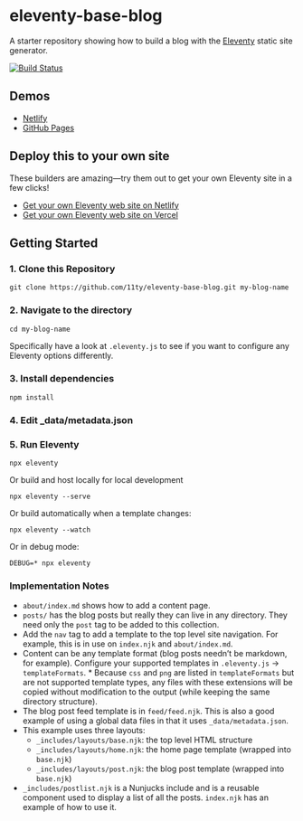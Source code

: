 # eleventy-base-blog

A starter repository showing how to build a blog with the
[Eleventy](https://github.com/11ty/eleventy) static site generator.

[![Build Status](https://travis-ci.org/11ty/eleventy-base-blog.svg?branch=master)](https://travis-ci.org/11ty/eleventy-base-blog)

## Demos

- [Netlify](https://eleventy-base-blog.netlify.com/)
- [GitHub Pages](https://11ty.github.io/eleventy-base-blog/)

## Deploy this to your own site

These builders are amazing—try them out to get your own Eleventy site in a few
clicks!

- [Get your own Eleventy web site on Netlify](https://app.netlify.com/start/deploy?repository=https://github.com/11ty/eleventy-base-blog)
- [Get your own Eleventy web site on Vercel](https://vercel.com/import/project?template=11ty%2Feleventy-base-blog)

## Getting Started

### 1. Clone this Repository

```
git clone https://github.com/11ty/eleventy-base-blog.git my-blog-name
```

### 2. Navigate to the directory

```
cd my-blog-name
```

Specifically have a look at `.eleventy.js` to see if you want to configure any
Eleventy options differently.

### 3. Install dependencies

```
npm install
```

### 4. Edit \_data/metadata.json

### 5. Run Eleventy

```
npx eleventy
```

Or build and host locally for local development

```
npx eleventy --serve
```

Or build automatically when a template changes:

```
npx eleventy --watch
```

Or in debug mode:

```
DEBUG=* npx eleventy
```

### Implementation Notes

- `about/index.md` shows how to add a content page.
- `posts/` has the blog posts but really they can live in any directory. They
  need only the `post` tag to be added to this collection.
- Add the `nav` tag to add a template to the top level site navigation. For
  example, this is in use on `index.njk` and `about/index.md`.
- Content can be any template format (blog posts needn’t be markdown, for
  example). Configure your supported templates in `.eleventy.js` ->
  `templateFormats`. \* Because `css` and `png` are listed in `templateFormats`
  but are not supported template types, any files with these extensions will be
  copied without modification to the output (while keeping the same directory
  structure).
- The blog post feed template is in `feed/feed.njk`. This is also a good example
  of using a global data files in that it uses `_data/metadata.json`.
- This example uses three layouts:
  - `_includes/layouts/base.njk`: the top level HTML structure
  - `_includes/layouts/home.njk`: the home page template (wrapped into
    `base.njk`)
  - `_includes/layouts/post.njk`: the blog post template (wrapped into
    `base.njk`)
- `_includes/postlist.njk` is a Nunjucks include and is a reusable component
  used to display a list of all the posts. `index.njk` has an example of how to
  use it.
